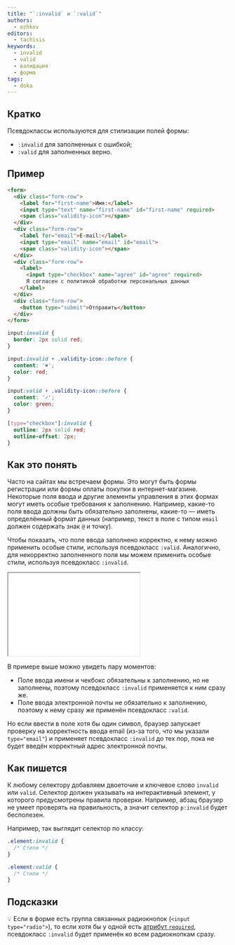 ```yaml
---
title: "`:invalid` и `:valid`"
authors:
  - ezhkov
editors:
  - tachisis
keywords:
  - invalid
  - valid
  - валидация
  - форма
tags:
  - doka
---
```


## Кратко

Псевдоклассы используются для стилизации полей формы:

- `:invalid` для заполненных с ошибкой;
- `:valid` для заполненных верно.

## Пример

```html
<form>
  <div class="form-row">
    <label for="first-name">Имя:</label>
    <input type="text" name="first-name" id="first-name" required>
    <span class="validity-icon"></span>
  </div>
  <div class="form-row">
    <label for="email">E-mail:</label>
    <input type="email" name="email" id="email">
    <span class="validity-icon"></span>
  </div>
  <div class="form-row">
    <label>
      <input type="checkbox" name="agree" id="agree" required>
      Я согласен с политикой обработки персональных данных
    </label>
  </div>
  <div class="form-row">
    <button type="submit">Отправить</button>
  </div>
</form>
```

```css
input:invalid {
  border: 2px solid red;
}

input:invalid + .validity-icon::before {
  content: '✖';
  color: red;
}

input:valid + .validity-icon::before {
  content: '✓';
  color: green;
}

[type="checkbox"]:invalid {
  outline: 2px solid red;
  outline-offset: 2px;
}
```

## Как это понять

Часто на сайтах мы встречаем формы. Это могут быть формы регистрации или формы оплаты покупки в интернет-магазине. Некоторые поля ввода и другие элементы управления в этих формах могут иметь особые требования к заполнению. Например, какие-то поля ввода должны быть обязательно заполнены, какие-то — иметь определённый формат данных (например, текст в поле с типом `email` должен содержать знак `@` и точку).

Чтобы показать, что поле ввода заполнено корректно, к нему можно применить особые стили, используя псевдокласс `:valid`. Аналогично, для некорректно заполненного поля мы можем применить особые стили, используя псевдокласс `:invalid`.

<iframe title="Стилизация элементов формы" src="demos/form-inputs/" height="189"></iframe>

В примере выше можно увидеть пару моментов:

- Поле ввода имени и чекбокс обязательны к заполнению, но не заполнены, поэтому псевдокласс `:invalid` применяется к ним сразу же.
- Поле ввода электронной почты не обязательно к заполнению, поэтому к нему сразу же применён псевдокласс `:valid`.

Но если ввести в поле хотя бы один символ, браузер запускает проверку на корректность ввода email (из-за того, что мы указали `type="email"`) и применяет псевдокласс `:invalid` до тех пор, пока не будет введён корректный адрес электронной почты.

## Как пишется

К любому селектору добавляем двоеточие и ключевое слово `invalid` или `valid`. Селектор должен указывать на интерактивный элемент, у которого предусмотрены правила проверки. Например, абзац браузер не умеет проверять на правильность, а значит селектор `p:invalid` будет бесполезен.

Например, так выглядит селектор по классу:

```css
.element:invalid {
  /* Стили */
}

.element:valid {
  /* Стили */
}
```

## Подсказки

💡 Если в форме есть группа связанных радиокнопок (`<input type="radio">`), то если хотя бы у одной есть [атрибут `required`](/html/form/#атрибуты), псевдокласс `:invalid` будет применён ко всем радиокнопкам сразу.
